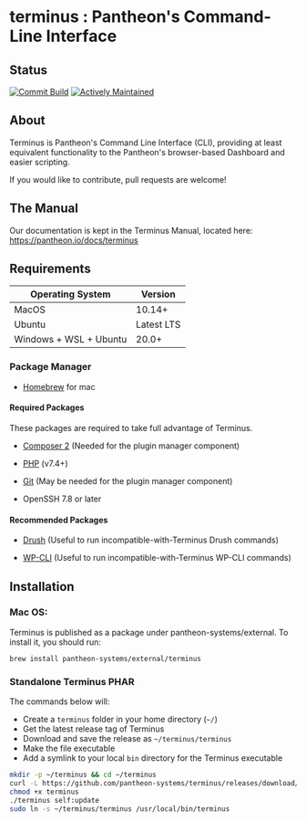 # terminus : Pantheon's Command-Line Interface

## Status

[![Commit Build](https://github.com/pantheon-systems/terminus/actions/workflows/ci.yml/badge.svg?branch=v3.0)](https://github.com/pantheon-systems/terminus/actions/workflows/ci.yml)
[![Actively Maintained](https://img.shields.io/badge/Pantheon-Actively_Maintained-yellow?logo=pantheon&color=FFDC28)](https://pantheon.io/docs/oss-support-levels#actively-maintained-support)

## About

Terminus is Pantheon's Command Line Interface (CLI), providing at least equivalent functionality to the Pantheon's
browser-based Dashboard and easier scripting.

If you would like to contribute, pull requests are welcome!

## The Manual

Our documentation is kept in the Terminus Manual, located here: https://pantheon.io/docs/terminus

## Requirements

| Operating System       | Version    |
|------------------------|------------|
| MacOS                  | 10.14+     |
| Ubuntu                 | Latest LTS |
| Windows + WSL + Ubuntu | 20.0+      |

### Package Manager

- [Homebrew](https://brew.sh) for mac

#### Required Packages

These packages are required to take full advantage of Terminus.

- [Composer 2](https://getcomposer.org) (Needed for the plugin manager component)

- [PHP](https://www.php.net) (v7.4+)

- [Git](https://help.github.com/articles/set-up-git/) (May be needed for the plugin manager component)

- OpenSSH 7.8 or later

#### Recommended Packages

- [Drush](http://docs.drush.org/en/master/install/) (Useful to run incompatible-with-Terminus Drush commands)

- [WP-CLI](http://wp-cli.org/) (Useful to run incompatible-with-Terminus WP-CLI commands)


## Installation

### Mac OS:

Terminus is published as a package under pantheon-systems/external. To install it, you should run:

```
brew install pantheon-systems/external/terminus
```

### Standalone Terminus PHAR

The commands below will:

- Create a `terminus` folder in your home directory (`~/`)
- Get the latest release tag of Terminus
- Download and save the release as `~/terminus/terminus`
- Make the file executable
- Add a symlink to your local `bin` directory for the Terminus executable

```bash
mkdir -p ~/terminus && cd ~/terminus
curl -L https://github.com/pantheon-systems/terminus/releases/download/3.6.1/terminus.phar --output terminus
chmod +x terminus
./terminus self:update
sudo ln -s ~/terminus/terminus /usr/local/bin/terminus
```
